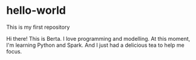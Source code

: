 # hello-world
This is my first repository

Hi there! This is Berta. I love programming and modelling. At this moment, 
I'm learning Python and Spark.
And I just had a delicious tea to help me focus.

